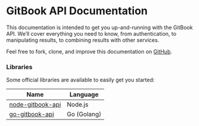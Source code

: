 # GitBook API Documentation

This documentation is intended to get you up-and-running with the GitBook API. We’ll cover everything you need to know, from authentication, to manipulating results, to combining results with other services.

Feel free to fork, clone, and improve this documentation on [GitHub](https://github.com/GitbookIO/api-guide).

### Libraries

Some official libraries are available to easily get you started:

| Name | Language |
| ----- | ------- |
| [node-gitbook-api](https://github.com/GitbookIO/node-gitbook-api) | Node.js |
| [go-gitbook-api](https://github.com/GitbookIO/go-gitbook-api) | Go (Golang) | 

